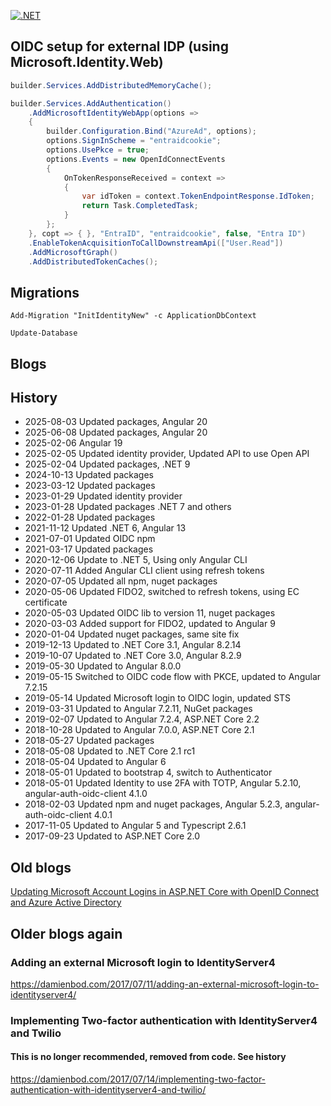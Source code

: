 
[![.NET](https://github.com/damienbod/AspNetCoreID4External/actions/workflows/dotnet.yml/badge.svg)](https://github.com/damienbod/AspNetCoreID4External/actions/workflows/dotnet.yml)

## OIDC setup for external IDP (using Microsoft.Identity.Web)

```csharp
builder.Services.AddDistributedMemoryCache();

builder.Services.AddAuthentication()
    .AddMicrosoftIdentityWebApp(options =>
    {
        builder.Configuration.Bind("AzureAd", options);
        options.SignInScheme = "entraidcookie";
        options.UsePkce = true;
        options.Events = new OpenIdConnectEvents
        {
            OnTokenResponseReceived = context =>
            {
                var idToken = context.TokenEndpointResponse.IdToken;
                return Task.CompletedTask;
            }
        };
    }, copt => { }, "EntraID", "entraidcookie", false, "Entra ID")
    .EnableTokenAcquisitionToCallDownstreamApi(["User.Read"])
    .AddMicrosoftGraph()
    .AddDistributedTokenCaches();
```

## Migrations

```
Add-Migration "InitIdentityNew" -c ApplicationDbContext
```

```
Update-Database
```

## Blogs

## History 

- 2025-08-03 Updated packages, Angular 20
- 2025-06-08 Updated packages, Angular 20
- 2025-02-06 Angular 19
- 2025-02-05 Updated identity provider, Updated API to use Open API
- 2025-02-04 Updated packages, .NET 9
- 2024-10-13 Updated packages
- 2023-03-12 Updated packages
- 2023-01-29 Updated identity provider
- 2023-01-28 Updated packages .NET 7 and others
- 2022-01-28 Updated packages
- 2021-11-12 Updated .NET 6, Angular 13
- 2021-07-01 Updated OIDC npm
- 2021-03-17 Updated packages
- 2020-12-06 Update to .NET 5, Using only Angular CLI
- 2020-07-11 Added Angular CLI client using refresh tokens
- 2020-07-05 Updated all npm, nuget packages
- 2020-05-06 Updated FIDO2, switched to refresh tokens, using EC certificate
- 2020-05-03 Updated OIDC lib to version 11, nuget packages
- 2020-03-03 Added support for FIDO2, updated to Angular 9
- 2020-01-04 Updated nuget packages, same site fix
- 2019-12-13 Updated to .NET Core 3.1, Angular 8.2.14
- 2019-10-07 Updated to .NET Core 3.0, Angular 8.2.9
- 2019-05-30 Updated to Angular 8.0.0
- 2019-05-15 Switched to OIDC code flow with PKCE, updated to Angular 7.2.15
- 2019-05-14 Updated Microsoft login to OIDC login, updated STS
- 2019-03-31 Updated to Angular 7.2.11, NuGet packages
- 2019-02-07 Updated to Angular 7.2.4, ASP.NET Core 2.2
- 2018-10-28 Updated to Angular 7.0.0, ASP.NET Core 2.1
- 2018-05-27 Updated packages
- 2018-05-08 Updated to .NET Core 2.1 rc1
- 2018-05-04 Updated to Angular 6
- 2018-05-01 Updated to bootstrap 4, switch to Authenticator
- 2018-05-01 Updated Identity to use 2FA with TOTP, Angular 5.2.10, angular-auth-oidc-client 4.1.0
- 2018-02-03 Updated npm and nuget packages, Angular 5.2.3, angular-auth-oidc-client 4.0.1
- 2017-11-05 Updated to Angular 5 and Typescript 2.6.1
- 2017-09-23 Updated to ASP.NET Core 2.0

## Old blogs

[Updating Microsoft Account Logins in ASP.NET Core with OpenID Connect and Azure Active Directory](https://damienbod.com/2019/05/17/updating-microsoft-account-logins-in-asp-net-core-with-openid-connect-and-azure-active-directory/)

## Older blogs again

### Adding an external Microsoft login to IdentityServer4

https://damienbod.com/2017/07/11/adding-an-external-microsoft-login-to-identityserver4/

### Implementing Two-factor authentication with IdentityServer4 and Twilio

#### This is no longer recommended, removed from code. See history

https://damienbod.com/2017/07/14/implementing-two-factor-authentication-with-identityserver4-and-twilio/

